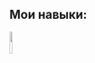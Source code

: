 ## Мои навыки:
<img src="https://www.google.com/url?q=https://platform.kodland.org/ru/task_96337/&sa=D&source=editors&ust=1747422319474877&usg=AOvVaw1AutfJLLQ9cVRxavxuMJNy" width="10%">
